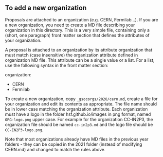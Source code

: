 ## To add a new organization

Proposals are attached to an organization (e.g. CERN, Fermilab…). If you are a new organization, you need to create a MD file describing your organization in this directory. This is a very simple file, containing only a (short, one paragraph) front matter section that defines the attributes of your organization.

A proposal is attached to an organization by its attribute organization that must match (case insensitive) the organization attribute defined in organization MD file. This attribute can be a single value or a list. For a list, use the following syntax in the front matter section:

organization:
 - CERN
 - Fermilab

To create a new organization, copy `_gsocorgs/2020/cern.md`, create a file for your organization and edit its contents as appropriate. The file name should be in lower case matching the organization attribute. Each organization must have a logo in the folder hsf.github.io/images in png format, named `ORG-logo.png` upper case. For example for the organization CC-IN2P3, the organization file should be named `cc-in2p3.md` and the logo file should be `CC-IN2P3-logo.png`.

Note that most organizations already have MD files in the previous year folders - they can be copied in the 2021 folder (instead of modifying CERN.md) and changed to match the rules above. 
